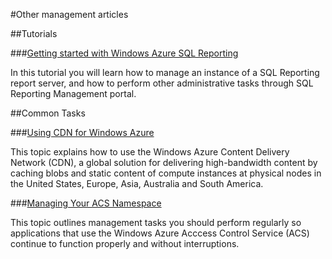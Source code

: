 #Other management articles

##Tutorials

###[Getting started with Windows Azure SQL Reporting](./get-started-with-sql-reporting/)

In this tutorial you will learn how to manage an instance of a SQL Reporting report server, and how to perform other administrative tasks through SQL Reporting Management portal.



##Common Tasks

###[Using CDN for Windows Azure](./cdn/)

This topic explains how to use the Windows Azure Content Delivery Network (CDN), a global solution for delivering high-bandwidth content by caching blobs and static content of compute instances at physical nodes in the United States, Europe, Asia, Australia and South America.

###[Managing Your ACS Namespace](./manage-acs-namespacee/)

This topic outlines management tasks you should perform regularly so applications that use the Windows Azure Acccess Control Service (ACS) continue to function properly and without interruptions. 

